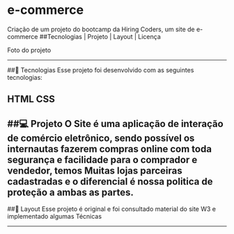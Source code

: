 # e-commerce
Criação de um projeto do bootcamp da Hiring Coders, um site de e-commerce
##Tecnologias   |    Projeto   |    Layout   |    Licença

Foto do projeto 



------------------------------------------------------------------------------------------------------------------
##🚀 Tecnologias
Esse projeto foi desenvolvido com as seguintes tecnologias:

HTML
CSS
------------------------------------------------------------------------------------------------------------------
##💻 Projeto
O Site é uma aplicação de interação de comércio eletrônico, sendo possível os internautas fazerem compras online com toda segurança e facilidade para o comprador e vendedor, temos 
Muitas lojas parceiras cadastradas e o diferencial é nossa politica de proteção a ambas as partes.
----------------------------------------------------------------------------------------------------------------
##🔖 Layout
Esse projeto é original e foi consultado material do site W3 e implementado algumas 
Técnicas 

-------------------------------------------------------------------------------------------------------------

